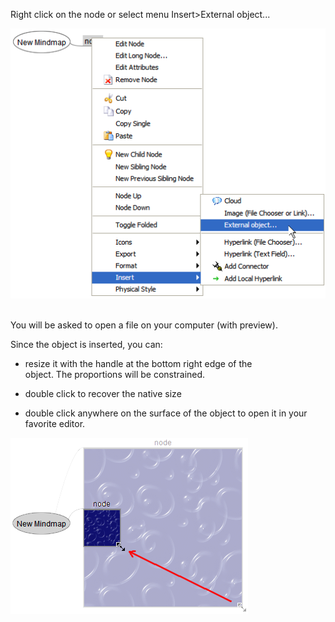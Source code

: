 <!-- toc -->

Right click on the node or select menu Insert&gt;External object... 

![Inserting external object](Mezer_09-18_15-46-25.png) &nbsp; 

You will be asked to open a file on your computer (with preview). 

Since the object is inserted, you can: 

- resize it with the handle at the bottom right&nbsp;edge of the object.&nbsp;The&nbsp;proportions will be constrained. 

- double click to recover the native size 

- double click anywhere on the surface of the object to open it in your favorite editor. 

![External object resize](Mezer_09-18_15-57-23_resize.png) 

<!-- ({Category:Documentation}) -->

